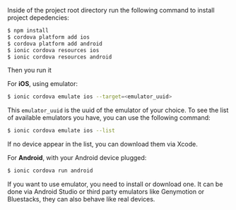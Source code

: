 Inside of the project root directory run the following command to install project depedencies:

```bash
$ npm install
$ cordova platform add ios
$ cordova platform add android
$ ionic cordova resources ios
$ ionic cordova resources android
```

Then you run it

For **iOS**, using emulator:
```bash
$ ionic cordova emulate ios --target=<emulator_uuid>
```

This `emulator_uuid` is the uuid of the emulator of your choice. To see the list of available emulators you have, you can use the following command:

```bash
$ ionic cordova emulate ios --list
```

If no device appear in the list, you can download them via Xcode.

For **Android**, with your Android device plugged:
```bash
$ ionic cordova run android
```

If you want to use emulator, you need to install or download one. It can be done via Android Studio or third party emulators like Genymotion or Bluestacks, they can also behave like real devices.
